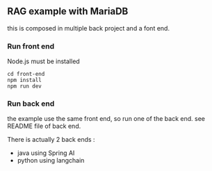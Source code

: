 ## RAG example with MariaDB 

this is composed in multiple back project and a font end. 


### Run front end

Node.js must be installed


```
cd front-end
npm install
npm run dev
```

### Run back end

the example use the same front end, so run one of the back end. 
see README file of back end.

There is actually 2 back ends : 
- java using Spring AI
- python using langchain


